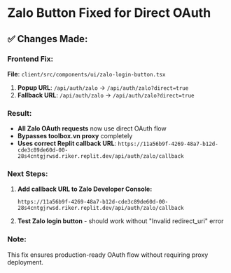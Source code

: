# Zalo Button Fixed for Direct OAuth

## ✅ Changes Made:

### Frontend Fix:
**File**: `client/src/components/ui/zalo-login-button.tsx`

1. **Popup URL**: `/api/auth/zalo` → `/api/auth/zalo?direct=true`
2. **Fallback URL**: `/api/auth/zalo` → `/api/auth/zalo?direct=true`

### Result:
- **All Zalo OAuth requests** now use direct OAuth flow
- **Bypasses toolbox.vn proxy** completely  
- **Uses correct Replit callback URL**: `https://11a56b9f-4269-48a7-b12d-cde3c89de60d-00-28s4cntgjrwsd.riker.replit.dev/api/auth/zalo/callback`

### Next Steps:
1. **Add callback URL to Zalo Developer Console:**
   ```
   https://11a56b9f-4269-48a7-b12d-cde3c89de60d-00-28s4cntgjrwsd.riker.replit.dev/api/auth/zalo/callback
   ```

2. **Test Zalo login button** - should work without "Invalid redirect_uri" error

### Note:
This fix ensures production-ready OAuth flow without requiring proxy deployment.